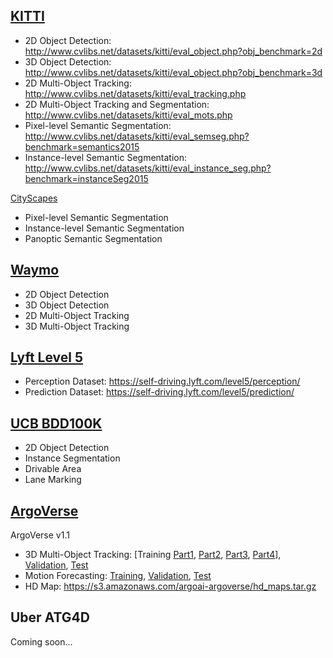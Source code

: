 
[KITTI](http://www.cvlibs.net/datasets/kitti/index.php)
-
- 2D Object Detection: http://www.cvlibs.net/datasets/kitti/eval_object.php?obj_benchmark=2d
- 3D Object Detection: http://www.cvlibs.net/datasets/kitti/eval_object.php?obj_benchmark=3d
- 2D Multi-Object Tracking: http://www.cvlibs.net/datasets/kitti/eval_tracking.php
- 2D Multi-Object Tracking and Segmentation: http://www.cvlibs.net/datasets/kitti/eval_mots.php
- Pixel-level Semantic Segmentation: http://www.cvlibs.net/datasets/kitti/eval_semseg.php?benchmark=semantics2015
- Instance-level Semantic Segmentation: http://www.cvlibs.net/datasets/kitti/eval_instance_seg.php?benchmark=instanceSeg2015

[CityScapes](https://www.cityscapes-dataset.com/)
- Pixel-level Semantic Segmentation
- Instance-level Semantic Segmentation 
- Panoptic Semantic Segmentation

[Waymo](https://waymo.com/open/)
-
- 2D Object Detection
- 3D Object Detection
- 2D Multi-Object Tracking
- 3D Multi-Object Tracking

[Lyft Level 5](https://self-driving.lyft.com/level5/data/)
-
- Perception Dataset: https://self-driving.lyft.com/level5/perception/
- Prediction Dataset: https://self-driving.lyft.com/level5/prediction/

[UCB BDD100K](https://bdd-data.berkeley.edu/)
-
- 2D Object Detection
- Instance Segmentation
- Drivable Area
- Lane Marking

[ArgoVerse](https://www.argoverse.org/index.html)
-
ArgoVerse v1.1
- 3D Multi-Object Tracking: [Training [Part1](https://s3.amazonaws.com/argoai-argoverse/tracking_train1_v1.1.tar.gz), [Part2](https://s3.amazonaws.com/argoai-argoverse/tracking_train2_v1.1.tar.gz), [Part3](https://s3.amazonaws.com/argoai-argoverse/tracking_train3_v1.1.tar.gz), [Part4](https://s3.amazonaws.com/argoai-argoverse/tracking_train4_v1.1.tar.gz)], [Validation](https://s3.amazonaws.com/argoai-argoverse/tracking_val_v1.1.tar.gz), [Test](https://s3.amazonaws.com/argoai-argoverse/tracking_test_v1.1.tar.gz)
- Motion Forecasting: [Training](https://s3.amazonaws.com/argoai-argoverse/forecasting_train_v1.1.tar.gz), [Validation](https://s3.amazonaws.com/argoai-argoverse/forecasting_val_v1.1.tar.gz), [Test](https://s3.amazonaws.com/argoai-argoverse/forecasting_test_v1.1.tar.gz)
- HD Map: https://s3.amazonaws.com/argoai-argoverse/hd_maps.tar.gz

Uber ATG4D
-
Coming soon...
